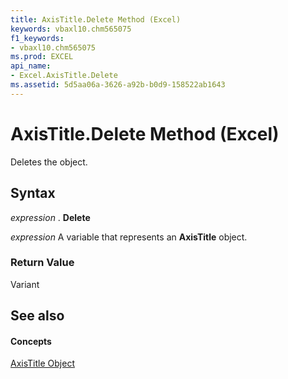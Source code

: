 ```yaml
---
title: AxisTitle.Delete Method (Excel)
keywords: vbaxl10.chm565075
f1_keywords:
- vbaxl10.chm565075
ms.prod: EXCEL
api_name:
- Excel.AxisTitle.Delete
ms.assetid: 5d5aa06a-3626-a92b-b0d9-158522ab1643
---
```



# AxisTitle.Delete Method (Excel)

Deletes the object.


## Syntax

 _expression_ . **Delete**

 _expression_ A variable that represents an **AxisTitle** object.


### Return Value

Variant


## See also


#### Concepts


[AxisTitle Object](axistitle-object-excel.md)

